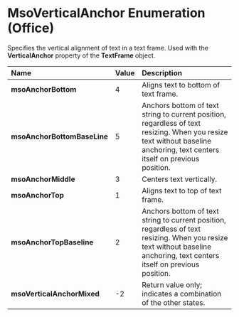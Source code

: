 
# MsoVerticalAnchor Enumeration (Office)

Specifies the vertical alignment of text in a text frame. Used with the  **VerticalAnchor** property of the **TextFrame** object.



|**Name**|**Value**|**Description**|
|:-----|:-----|:-----|
| **msoAnchorBottom**|4|Aligns text to bottom of text frame.|
| **msoAnchorBottomBaseLine**|5|Anchors bottom of text string to current position, regardless of text resizing. When you resize text without baseline anchoring, text centers itself on previous position.|
| **msoAnchorMiddle**|3|Centers text vertically.|
| **msoAnchorTop**|1|Aligns text to top of text frame.|
| **msoAnchorTopBaseline**|2|Anchors bottom of text string to current position, regardless of text resizing. When you resize text without baseline anchoring, text centers itself on previous position.|
| **msoVerticalAnchorMixed**|-2|Return value only; indicates a combination of the other states. |
